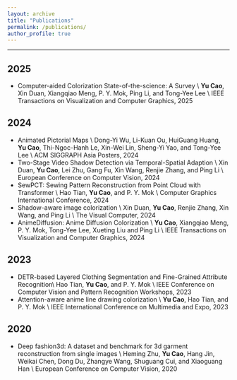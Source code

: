 ```yaml
---
layout: archive
title: "Publications"
permalink: /publications/
author_profile: true
---
```


---
## 2025
- Computer-aided Colorization State-of-the-science: A Survey \\
**Yu Cao**, Xin Duan, Xiangqiao Meng, P. Y. Mok, Ping Li, and Tong-Yee Lee \\
IEEE Transactions on Visualization and Computer Graphics, 2025

## 2024
- Animated Pictorial Maps \\
Dong-Yi Wu, Li-Kuan Ou, HuiGuang Huang, **Yu Cao**, Thi-Ngoc-Hanh Le, Xin-Wei Lin, Sheng-Yi Yao, and Tong-Yee Lee \\
ACM SIGGRAPH Asia Posters, 2024
- Two-Stage Video Shadow Detection via Temporal-Spatial Adaption \\
Xin Duan, **Yu Cao**, Lei Zhu, Gang Fu, Xin Wang, Renjie Zhang, and Ping Li \\
European Conference on Computer Vision, 2024
- SewPCT: Sewing Pattern Reconstruction from Point Cloud with Transformer \\
Hao Tian, **Yu Cao**, and P. Y. Mok \\
Computer Graphics International Conference, 2024
- Shadow-aware image colorization \\
Xin Duan, **Yu Cao**, Renjie Zhang, Xin Wang, and Ping Li \\
The Visual Computer, 2024
- AnimeDiffusion: Anime Diffusion Colorization \\
**Yu Cao**, Xiangqiao Meng, P. Y. Mok, Tong-Yee Lee, Xueting Liu and Ping Li \\
IEEE Transactions on Visualization and Computer Graphics, 2024

## 2023
- DETR-based Layered Clothing Segmentation and Fine-Grained Attribute Recognition\\
Hao Tian, **Yu Cao**, and P. Y. Mok \\
IEEE Conference on Computer Vision and Pattern Recognition Workshops, 2023
- Attention-aware anime line drawing colorization \\
**Yu Cao**, Hao Tian, and P. Y. Mok \\
IEEE International Conference on Multimedia and Expo, 2023

## 2020
- Deep fashion3d: A dataset and benchmark for 3d garment reconstruction from single images \\
Heming Zhu, **Yu Cao**, Hang Jin, Weikai Chen, Dong Du, Zhangye Wang, Shuguang Cui, and Xiaoguang Han \\
European Conference on Computer Vision, 2020

